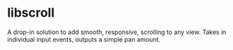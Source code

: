 # libscroll
A drop-in solution to add smooth, responsive, scrolling to any view.
Takes in individual input events, outputs a simple pan amount.
